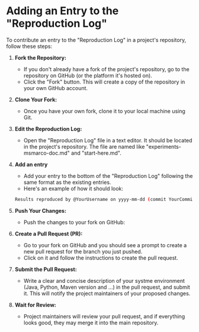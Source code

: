 # Adding an Entry to the "Reproduction Log"

To contribute an entry to the "Reproduction Log" in a project's repository, follow these steps:

1. **Fork the Repository:**
   - If you don't already have a fork of the project's repository, go to the repository on GitHub (or the platform it's hosted on).
   - Click the "Fork" button. This will create a copy of the repository in your own GitHub account.

2. **Clone Your Fork:**
   - Once you have your own fork, clone it to your local machine using Git.

3. **Edit the Reproduction Log:**

    - Open the "Reproduction Log" file in a text editor. It should be located in the project's repository. The file are named like "experiments-msmarco-doc.md" and "start-here.md".

4. **Add an entry**
    - Add your entry to the bottom of the "Reproduction Log" following the same format as the existing entries.
    - Here's an example of how it should look:
   
    ```bash
    Results reproduced by @YourUsername on yyyy-mm-dd (commit YourCommitID)

5. **Push Your Changes:**
    - Push the changes to your fork on GitHub:

6. **Create a Pull Request (PR):**
    - Go to your fork on GitHub and you should see a prompt to create a new pull request for the branch you just pushed.
    - Click on it and follow the instructions to create the pull request.

7. **Submit the Pull Request:**
    - Write a clear and concise description of your systme environment (Java, Python, Maven version and ...) in the pull request, and submit it. This will notify the project maintainers of your proposed changes.

8. **Wait for Review:**
    - Project maintainers will review your pull request, and if everything looks good, they may merge it into the main repository.

